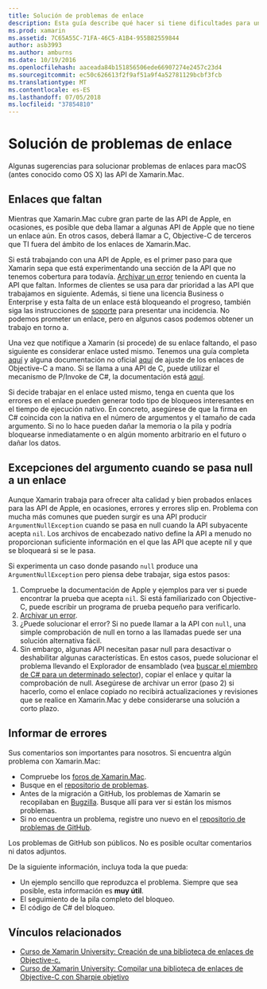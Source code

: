 ```yaml
---
title: Solución de problemas de enlace
description: Esta guía describe qué hacer si tiene dificultades para una biblioteca de Objective-C de enlace. En particular, comenta los enlaces que faltan, las excepciones del argumento cuando se pasa null a un enlace y los errores de generación de informes.
ms.prod: xamarin
ms.assetid: 7C65A55C-71FA-46C5-A1B4-955B82559844
author: asb3993
ms.author: amburns
ms.date: 10/19/2016
ms.openlocfilehash: aaceada84b151856506ede66907274e2457c23d4
ms.sourcegitcommit: ec50c626613f2f9af51a9f4a52781129bcbf3fcb
ms.translationtype: MT
ms.contentlocale: es-ES
ms.lasthandoff: 07/05/2018
ms.locfileid: "37854810"
---
```

# <a name="binding-troubleshooting"></a>Solución de problemas de enlace

Algunas sugerencias para solucionar problemas de enlaces para macOS (antes conocido como OS X) las API de Xamarin.Mac.

## <a name="missing-bindings"></a>Enlaces que faltan

Mientras que Xamarin.Mac cubre gran parte de las API de Apple, en ocasiones, es posible que deba llamar a algunas API de Apple que no tiene un enlace aún. En otros casos, deberá llamar a C, Objective-C de terceros que TI fuera del ámbito de los enlaces de Xamarin.Mac.

Si está trabajando con una API de Apple, es el primer paso para que Xamarin sepa que está experimentando una sección de la API que no tenemos cobertura para todavía. [Archivar un error](#reporting-bugs) teniendo en cuenta la API que faltan. Informes de clientes se usa para dar prioridad a las API que trabajamos en siguiente. Además, si tiene una licencia Business o Enterprise y esta falta de un enlace está bloqueando el progreso, también siga las instrucciones de [soporte](http://xamarin.com/support) para presentar una incidencia. No podemos prometer un enlace, pero en algunos casos podemos obtener un trabajo en torno a.

Una vez que notifique a Xamarin (si procede) de su enlace faltando, el paso siguiente es considerar enlace usted mismo. Tenemos una guía completa [aquí](~/cross-platform/macios/binding/overview.md) y alguna documentación no oficial [aquí](http://brendanzagaeski.appspot.com/xamarin/0002.html) de ajuste de los enlaces de Objective-C a mano. Si se llama a una API de C, puede utilizar el mecanismo de P/Invoke de C#, la documentación está [aquí](http://www.mono-project.com/docs/advanced/pinvoke/).

Si decide trabajar en el enlace usted mismo, tenga en cuenta que los errores en el enlace pueden generar todo tipo de bloqueos interesantes en el tiempo de ejecución nativo. En concreto, asegúrese de que la firma en C# coincida con la nativa en el número de argumentos y el tamaño de cada argumento. Si no lo hace pueden dañar la memoria o la pila y podría bloquearse inmediatamente o en algún momento arbitrario en el futuro o dañar los datos.

## <a name="argument-exceptions-when-passing-null-to-a-binding"></a>Excepciones del argumento cuando se pasa null a un enlace

Aunque Xamarin trabaja para ofrecer alta calidad y bien probados enlaces para las API de Apple, en ocasiones, errores y errores slip en. Problema con mucha más comunes que pueden surgir es una API producir `ArgumentNullException` cuando se pasa en null cuando la API subyacente acepta `nil`. Los archivos de encabezado nativo define la API a menudo no proporcionan suficiente información en el que las API que acepte nil y que se bloqueará si se le pasa.

Si experimenta un caso donde pasando `null` produce una `ArgumentNullException` pero piensa debe trabajar, siga estos pasos:

1. Compruebe la documentación de Apple y ejemplos para ver si puede encontrar la prueba que acepta `nil`. Si está familiarizado con Objective-C, puede escribir un programa de prueba pequeño para verificarlo.
2. [Archivar un error](#reporting-bugs).
3. ¿Puede solucionar el error? Si no puede llamar a la API con `null`, una simple comprobación de null en torno a las llamadas puede ser una solución alternativa fácil.
4. Sin embargo, algunas API necesitan pasar null para desactivar o deshabilitar algunas características. En estos casos, puede solucionar el problema llevando el Explorador de ensamblado (vea [buscar el miembro de C# para un determinado selector](~/mac/app-fundamentals/mac-apis.md#finding_selector)), copiar el enlace y quitar la comprobación de null. Asegúrese de archivar un error (paso 2) si hacerlo, como el enlace copiado no recibirá actualizaciones y revisiones que se realice en Xamarin.Mac y debe considerarse una solución a corto plazo.

<a name="reporting-bugs"/>

## <a name="reporting-bugs"></a>Informar de errores

Sus comentarios son importantes para nosotros. Si encuentra algún problema con Xamarin.Mac:

- Compruebe los [foros de Xamarin.Mac](https://forums.xamarin.com/categories/mac).
- Busque en el [repositorio de problemas](https://github.com/xamarin/xamarin-macios/issues). 
- Antes de la migración a GitHub, los problemas de Xamarin se recopilaban en [Bugzilla](https://bugzilla.xamarin.com/describecomponents.cgi). Busque allí para ver si están los mismos problemas.
- Si no encuentra un problema, registre uno nuevo en el [repositorio de problemas de GitHub](https://github.com/xamarin/xamarin-macios/issues/new).

Los problemas de GitHub son públicos. No es posible ocultar comentarios ni datos adjuntos. 

De la siguiente información, incluya toda la que pueda:

- Un ejemplo sencillo que reproduzca el problema. Siempre que sea posible, esta información es **muy útil**. 
- El seguimiento de la pila completo del bloqueo.
- El código de C# del bloqueo. 

## <a name="related-links"></a>Vínculos relacionados

- [Curso de Xamarin University: Creación de una biblioteca de enlaces de Objective-c.](https://university.xamarin.com/classes/track/all#building-an-objective-c-bindings-library)
- [Curso de Xamarin University: Compilar una biblioteca de enlaces de Objective-C con Sharpie objetivo](https://university.xamarin.com/classes/track/all#build-an-objective-c-bindings-library-with-objective-sharpie)
